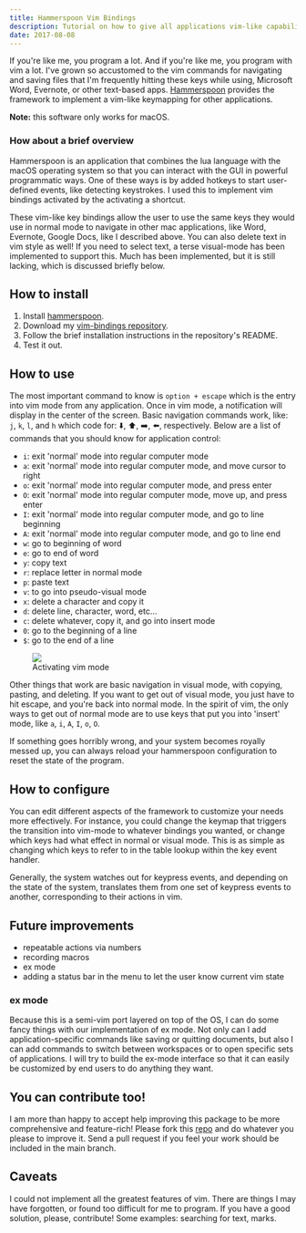 ```yaml
---
title: Hammerspoon Vim Bindings
description: Tutorial on how to give all applications vim-like capabilities
date: 2017-08-08
---
```


If you're like me, you program a lot. And if you're like me, you program with
vim a lot. I've grown so accustomed to the vim commands for navigating and
saving files that I'm frequently hitting these keys while using, Microsoft Word,
Evernote, or other text-based apps. [Hammerspoon] provides the framework to
implement a vim-like keymapping for other applications.

**Note:** this software only works for macOS.

### How about a brief overview

Hammerspoon is an application that combines the lua language with
the macOS operating system so that you can interact with the GUI in
powerful programmatic ways. One of these ways is by added hotkeys to start
user-defined events, like detecting keystrokes. I used this to implement
vim bindings activated by the activating a shortcut. 

These vim-like key bindings allow the user to use the same keys they would
use in normal mode to navigate in other mac applications, like Word, Evernote,
Google Docs, like I described above. You can also delete text in vim style
as well! If you need to select text, a terse visual-mode has been
implemented to support this. Much has been implemented, but it is still
lacking, which is discussed briefly below.

## How to install

1. Install [hammerspoon].
2. Download my [vim-bindings repository][vim].
3. Follow the brief installation instructions in the repository's README.
4. Test it out.

## How to use

The most important command to know is `option + escape` which is the entry into
vim mode from any application. Once in vim mode, a notification will display
in the center of the screen. Basic navigation commands work, like: `j`, `k`,
`l`, and `h` which code for: :arrow_down:, :arrow_up:, :arrow_right:, :arrow_left:, respectively.
Below are a list of commands that you should know for application control:
- `i`: exit 'normal' mode into regular computer mode
- `a`: exit 'normal' mode into regular computer mode, and move cursor to right
- `o`: exit 'normal' mode into regular computer mode, and press enter
- `O`: exit 'normal' mode into regular computer mode, move up, and press enter
- `I`: exit 'normal' mode into regular computer mode, and go to line beginning
- `A`: exit 'normal' mode into regular computer mode, and go to line end
- `w`: go to beginning of word
- `e`: go to end of word
- `y`: copy text
- `r`: replace letter in normal mode
- `p`: paste text
- `v`: to go into pseudo-visual mode
- `x`: delete a character and copy it
- `d`: delete line, character, word, etc...
- `c`: delete whatever, copy it, and go into insert mode
- `0`: go to the beginning of a line
- `$`: go to the end of a line

<figure>
<img src="https://i.imgur.com/C9Hdhkc.gif">
<figcaption>
Activating vim mode
</figcaption>
</figure>

Other things that work are basic navigation in visual mode, with copying,
pasting, and deleting. If you want to get out of visual mode, you just have
to hit escape, and you're back into normal mode. In the spirit of vim, the
only ways to get out of normal mode are to use keys that put you into 'insert'
mode, like `a`, `i`, `A`, `I`, `o`, `O`.

If something goes horribly wrong, and your system becomes royally messed up,
you can always reload your hammerspoon configuration to reset the state of
the program.

## How to configure

You can edit different aspects of the framework to customize your
needs more effectively. For instance, you could change the keymap that triggers
the transition into vim-mode to whatever bindings you wanted, or change which
keys had what effect in normal or visual mode. This is as simple as changing
which keys to refer to in the table lookup within the key event handler.

Generally, the system watches out for keypress events, and depending on the
state of the system, translates them from one set of keypress events to another,
corresponding to their actions in vim.

## Future improvements

- repeatable actions via numbers
- recording macros
- ex mode
- adding a status bar in the menu to let the user know current vim state

### ex mode

Because this is a semi-vim port layered on top of the OS, I can do some
fancy things with our implementation of ex mode. Not only can I add
application-specific commands like saving or quitting documents, but also
I can add commands to switch between workspaces or to open specific sets
of applications. I will try to build the ex-mode interface so that it can
easily be customized by end users to do anything they want.

## You can contribute too!

I am more than happy to accept help improving this package to be more comprehensive
and feature-rich! Please fork this [repo][vim] and do whatever you please to
improve it. Send a pull request if you feel your work should be included in the main
branch.

## Caveats

I could not implement all the greatest features of vim. There are things I may
have forgotten, or found too difficult for me to program. If you have a good
solution, please, contribute! Some examples: searching for text, marks.

[hammerspoon]: http://www.hammerspoon.org/
[vim]: https://github.com/wingillis/hammerspoon-vim-bindings
